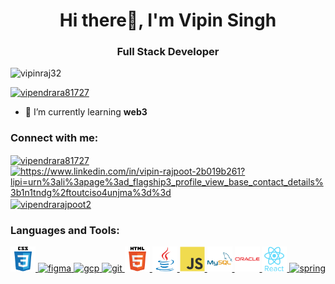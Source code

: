<h1 align="center">Hi there👋, I'm Vipin Singh</h1>
<h3 align="center">Full Stack Developer</h3>

<p align="left"> <img src="https://komarev.com/ghpvc/?username=vipinraj32&label=Profile%20views&color=0e75b6&style=flat" alt="vipinraj32" /> </p>

<p align="left"> <a href="https://x.com/FlexDev_Vipin" target="blank"><img src="https://img.shields.io/twitter/follow/vipendrara81727?logo=twitter&style=for-the-badge" alt="vipendrara81727" /></a> </p>

- 🌱 I’m currently learning **web3**

<h3 align="left">Connect with me:</h3>
<p align="left">
<a href="https://twitter.com/vipendrara81727" target="blank"><img align="center" src="https://raw.githubusercontent.com/rahuldkjain/github-profile-readme-generator/master/src/images/icons/Social/twitter.svg" alt="vipendrara81727" height="30" width="40" /></a>
<a href="https://linkedin.com/in/https://www.linkedin.com/in/vipin-rajpoot-2b019b261?lipi=urn%3ali%3apage%3ad_flagship3_profile_view_base_contact_details%3b1n1tndg%2ftoutciso4unjma%3d%3d" target="blank"><img align="center" src="https://raw.githubusercontent.com/rahuldkjain/github-profile-readme-generator/master/src/images/icons/Social/linked-in-alt.svg" alt="https://www.linkedin.com/in/vipin-rajpoot-2b019b261?lipi=urn%3ali%3apage%3ad_flagship3_profile_view_base_contact_details%3b1n1tndg%2ftoutciso4unjma%3d%3d" height="30" width="40" /></a>
<a href="https://medium.com/vipendrarajpoot2" target="blank"><img align="center" src="https://raw.githubusercontent.com/rahuldkjain/github-profile-readme-generator/master/src/images/icons/Social/medium.svg" alt="vipendrarajpoot2" height="30" width="40" /></a>
</p>

<h3 align="left">Languages and Tools:</h3>
<p align="left"> <a href="https://www.w3schools.com/css/" target="_blank" rel="noreferrer"> <img src="https://raw.githubusercontent.com/devicons/devicon/master/icons/css3/css3-original-wordmark.svg" alt="css3" width="40" height="40"/> </a> <a href="https://www.figma.com/" target="_blank" rel="noreferrer"> <img src="https://www.vectorlogo.zone/logos/figma/figma-icon.svg" alt="figma" width="40" height="40"/> </a> <a href="https://cloud.google.com" target="_blank" rel="noreferrer"> <img src="https://www.vectorlogo.zone/logos/google_cloud/google_cloud-icon.svg" alt="gcp" width="40" height="40"/> </a> <a href="https://git-scm.com/" target="_blank" rel="noreferrer"> <img src="https://www.vectorlogo.zone/logos/git-scm/git-scm-icon.svg" alt="git" width="40" height="40"/> </a> <a href="https://www.w3.org/html/" target="_blank" rel="noreferrer"> <img src="https://raw.githubusercontent.com/devicons/devicon/master/icons/html5/html5-original-wordmark.svg" alt="html5" width="40" height="40"/> </a> <a href="https://www.java.com" target="_blank" rel="noreferrer"> <img src="https://raw.githubusercontent.com/devicons/devicon/master/icons/java/java-original.svg" alt="java" width="40" height="40"/> </a> <a href="https://developer.mozilla.org/en-US/docs/Web/JavaScript" target="_blank" rel="noreferrer"> <img src="https://raw.githubusercontent.com/devicons/devicon/master/icons/javascript/javascript-original.svg" alt="javascript" width="40" height="40"/> </a> <a href="https://www.mysql.com/" target="_blank" rel="noreferrer"> <img src="https://raw.githubusercontent.com/devicons/devicon/master/icons/mysql/mysql-original-wordmark.svg" alt="mysql" width="40" height="40"/> </a> <a href="https://www.oracle.com/" target="_blank" rel="noreferrer"> <img src="https://raw.githubusercontent.com/devicons/devicon/master/icons/oracle/oracle-original.svg" alt="oracle" width="40" height="40"/> </a> <a href="https://reactjs.org/" target="_blank" rel="noreferrer"> <img src="https://raw.githubusercontent.com/devicons/devicon/master/icons/react/react-original-wordmark.svg" alt="react" width="40" height="40"/> </a> <a href="https://spring.io/" target="_blank" rel="noreferrer"> <img src="https://www.vectorlogo.zone/logos/springio/springio-icon.svg" alt="spring" width="40" height="40"/> </a> </p>
